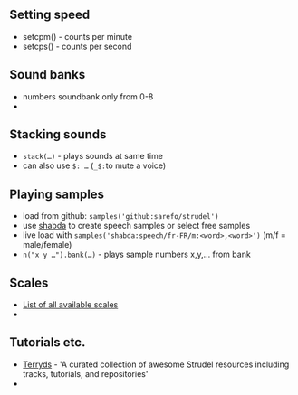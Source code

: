 ## Setting speed

+ setcpm() - counts per minute
+ setcps() - counts per second 

## Sound banks

+ numbers soundbank only from 0-8
+ 

## Stacking sounds

+ `stack(…)` - plays sounds at same time
+ can also use `$: …` (`_$:`to mute a voice)
 
## Playing samples

+ load from github: `samples('github:sarefo/strudel')`
+ use [shabda](https://shabda.ndre.gr/) to create speech samples or select free samples
+ live load with `samples('shabda:speech/fr-FR/m:<word>,<word>')` (m/f = male/female)
+ `n("x y …").bank(…)` - plays sample numbers x,y,… from bank

## Scales

+ [List of all available scales](https://github.com/tonaljs/tonal/blob/main/packages/scale-type/data.ts)
+  

## Tutorials etc.

+ [Terryds](https://github.com/terryds/awesome-strudel) - 'A curated collection of awesome Strudel resources including tracks, tutorials, and repositories'
+ 
